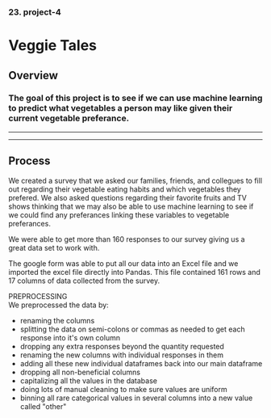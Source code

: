 ### 23. project-4 
# Veggie Tales

## Overview
### The goal of this project is to see if we can use machine learning to predict what vegetables a person may like given their current vegetable preferance.
----------------------------
----------------------------

## Process
We created a survey that we asked our families, friends, and collegues to fill out regarding their vegetable eating habits and which vegetables they prefered. We also asked questions regarding their favorite fruits and TV shows thinking that we may also be able to use machine learning to see if we could find any preferances linking these variables to vegetable preferances.

We were able to get more than 160 responses to our survey giving us a great data set to work with.

The google form was able to put all our data into an Excel file and we imported the excel file directly into Pandas. This file contained 161 rows and 17 columns of data collected from the survey.

PREPROCESSING<br>
We preprocessed the data by:
* renaming the columns
* splitting the data on semi-colons or commas as needed to get each response into it's own column
* dropping any extra responses beyond the quantity requested
* renaming the new columns with individual responses in them
* adding all these new individual dataframes back into our main dataframe
* dropping all non-beneficial columns
* capitalizing all the values in the database
* doing lots of manual cleaning to make sure values are uniform
* binning all rare categorical values in several columns into a new value called "other"


